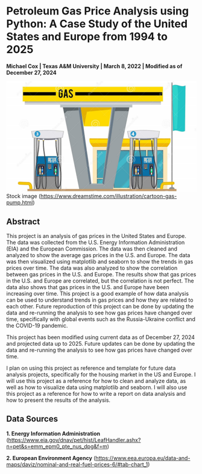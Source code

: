 # Petroleum Gas Price Analysis using Python: A Case Study of the United States and Europe from 1994 to 2025

**Michael Cox | Texas A&M University | March 8, 2022 | Modified as of December 27, 2024**

![gasStation](data/gasStation.jpg)
Stock image (https://www.dreamstime.com/illustration/cartoon-gas-pump.html)

## Abstract

This project is an analysis of gas prices in the United States and Europe. The data was collected from the U.S. Energy Information Administration (EIA) and the European Commission. The data was then cleaned and analyzed to show the average gas prices in the U.S. and Europe. The data was then visualized using matplotlib and seaborn to show the trends in gas prices over time. The data was also analyzed to show the correlation between gas prices in the U.S. and Europe. The results show that gas prices in the U.S. and Europe are correlated, but the correlation is not perfect. The data also shows that gas prices in the U.S. and Europe have been increasing over time. This project is a good example of how data analysis can be used to understand trends in gas prices and how they are related to each other. Future reproduction of this project can be done by updating the data and re-running the analysis to see how gas prices have changed over time, specifically with global events such as the Russia-Ukraine conflict and the COVID-19 pandemic.

This project has been modified using current data as of December 27, 2024 and projected data up to 2025. Future updates can be done by updating the data and re-running the analysis to see how gas prices have changed over time.

I plan on using this project as reference and template for future data analysis projects, specifically for the housing market in the US and Europe. I will use this project as a reference for how to clean and analyze data, as well as how to visualize data using matplotlib and seaborn. I will also use this project as a reference for how to write a report on data analysis and how to present the results of the analysis.

## Data Sources

**1. Energy Information Administration** (https://www.eia.gov/dnav/pet/hist/LeafHandler.ashx?n=pet&s=emm_epm0_pte_nus_dpg&f=m)

**2. European Environment Agency** (https://www.eea.europa.eu/data-and-maps/daviz/nominal-and-real-fuel-prices-6/#tab-chart_1)
